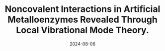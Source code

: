 ---
title: "Noncovalent Interactions in Artificial Metalloenzymes Revealed Through Local Vibrational Mode Theory."
collection: talks
type: "Poster"
permalink: /talks/2024-08-06-talk-1
venue: "Vibrational Spectroscopy Gordon Research Seminar, Bryant University"
date: 2024-08-06
location: "Smithfield, RI, USA"
---